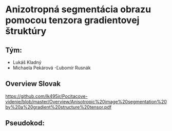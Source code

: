#    Anizotropná segmentácia obrazu pomocou tenzora gradientovej štruktúry
 
## Tým:
- Lukáš Kladný
- Michaela Pekárová
-Ľubomír Rusnák

## Overview Slovak
https://github.com/lk495ir/Pocitacove-videnie/blob/master/Overview/Anisotropic%20image%20segmentation%20by%20a%20gradient%20structure%20tensor.pdf

## Pseudokod:



